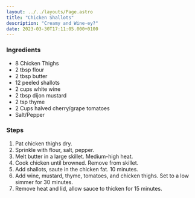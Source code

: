 ```yaml
---
layout: ../../layouts/Page.astro
title: "Chicken Shallots"
description: "Creamy and Wine-ey?"
date: 2023-03-30T17:11:05.000+0100
---
```


### Ingredients

*   8 Chicken Thighs
*   2 tbsp flour
*   2 tbsp butter
*   12 peeled shallots
*   2 cups white wine
*   2 tbsp dijon mustard
*   2 tsp thyme
*   2 Cups halved cherry/grape tomatoes
*   Salt/Pepper

### Steps

1.  Pat chicken thighs dry.
2.  Sprinkle with flour, salt, pepper.
3.  Melt butter in a large skillet. Medium-high heat.
4.  Cook chicken until browned. Remove from skillet.
5.  Add shallots, saute in the chicken fat. 10 minutes.
6.  Add wine, mustard, thyme, tomatoes, and chicken thighs. Set to a low simmer for 30 minutes.
7.  Remove heat and lid, allow sauce to thicken for 15 minutes.